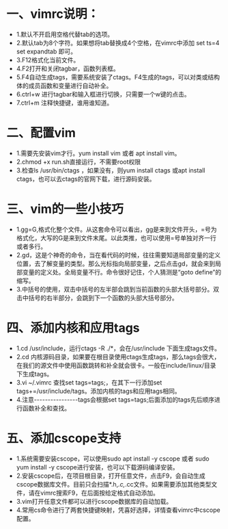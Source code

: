 # 一、vimrc说明：
* 1.默认不开启用空格代替tab的选项。
* 2.默认tab为8个字符。如果想将tab替换成4个空格，在vimrc中添加 set ts=4 set expandtab 即可。
* 3.F12格式化当前文件。
* 4.F2打开和关闭tagbar，函数列表框。
* 5.F4自动生成tags，需要系统安装了ctags。F4生成的tags，可以对类或结构体的成员函数和变量进行自动补全。
* 6.ctrl+w 进行tagbar和输入框进行切换，只需要一个w键的点击。
* 7.ctrl+m 注释快捷键，谁用谁知道。
# 二、配置vim
* 1.需要先安装vim才行。yum install vim 或者 apt install vim。
* 2.chmod +x run.sh直接运行，不需要root权限
* 3.检查ls /usr/bin/ctags ，如果没有，则yum install ctags 或apt install ctags，也可以去ctags的官网下载，进行源码安装。
# 三、vim的一些小技巧
* 1.gg=G,格式化整个文件。从这套命令可以看出，gg是来到文件开头，=号为格式化，大写的G是来到文件末尾。以此类推，也可以使用=号单独对齐一行或者多行。
* 2.gd，这是个神奇的命令，当在看代码的时候，往往需要知道局部变量的定义位置，去了解变量的类型。那么光标指向局部变量，之后点击gd，就会来到局部变量的定义处。全局变量不行。命令很好记住，个人猜测是“goto define”的缩写。
* 3.中括号的使用，双击中括号的左半部会跳到当前函数的头部大括号部分。双击中括号的右半部分，会跳到下一个函数的头部大括号部分。
# 四、添加内核和应用tags
* 1.cd /usr/include，运行ctags -R ./*，会在/usr/include 下面生成tags文件。
* 2.cd 内核源码目录，如果要在根目录使用ctags生成tags，那么tags会很大，在我们的源文件中使用函数跳转和补全就会很卡。一般在include/linux/目录下生成tags。
* 3.vi ~/.vimrc 查找set tags=tags;，在其下一行添加set tags+=/usr/include/tags。添加内核的tags和应用tags相同。
* 4.注意----------------tags会根据set tags=tags;后面添加的tags先后顺序进行函数补全和查找。
# 五、添加cscope支持
* 1.系统需要安装cscope，可以使用sudo apt install -y cscope 或者 sudo yum install -y cscope进行安装，也可以下载源码编译安装。
* 2.安装cscope后，在项目根目录，打开任意文件，点击F9，会自动生成cscope数据库文件。目前只会扫描*.h,*.c,*.cc文件。如果需要添加其他类型文件，请在vimrc搜索F9，在后面按给定格式自动添加。
* 3.vim打开任意文件都可以进行cscope数据库的自动加载。
* 4.常用cs命令进行了两套快捷键映射，凭喜好选择，详情查看vimrc中cscope配置。

